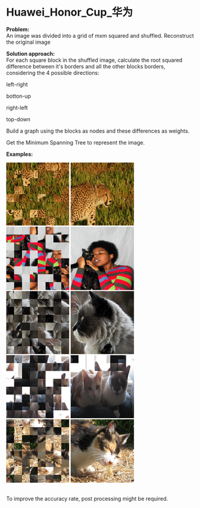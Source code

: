 # Huawei_Honor_Cup_华为

<b>Problem:</b>
<br>
An image was divided into a grid of mxm squared and shuffled. Reconstruct the original image

<b>Solution approach:</b>
<br>
For each square block in the shuffled image, calculate the root squared difference between it's
borders and all the other blocks borders, considering the 4 possible directions:

<p>left-right</p>
<p>botton-up</p>
<p>right-left</p>
<p>top-down</p>

<p>Build a graph using the blocks as nodes and these differences as weights.</p>

<p>Get the Minimum Spanning Tree to represent the image.</p>

<b>Examples:</b>

<div>
  <img src="img/6_shuffled.png" width="33.4%">
  <img src="img/6_reconstructed.jpeg" width="33.4%">
</div>

<div>
  <img src="img/10_shuffled.png" width="33.4%">
  <img src="img/10_reconstructed.jpeg" width="33.4%">
</div>

<div>
  <img src="img/5_shuffled.png" width="33.4%">
  <img src="img/5_reconstructed.jpeg" width="33.4%">
</div>

<div>
  <img src="img/1_shuffled.png" width="33.4%">
  <img src="img/1_reconstructed.jpeg" width="33.4%">
</div>

<div>
  <img src="img/8_shuffled.png" width="33.4%">
  <img src="img/8_reconstructed.jpeg" width="33.4%">
</div>

<br>

<p>To improve the accuracy rate, post processing might be required.</p>
